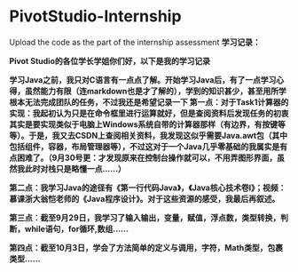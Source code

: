 # PivotStudio-Internship
Upload the code as the part of the internship assessment
**学习记录：**


**Pivot Studio的各位学长学姐你们好，以下是我的学习记录**


**学习Java之前，我只对C语言有一点点了解。开始学习Java后，有了一点学习心得，虽然能力有限（连markdown也是才了解的），学到的知识甚少，甚至用所学根本无法完成团队的任务，不过我还是希望记录一下
第一点：对于Task1计算器的实现：我起初认为只是在命令框里进行运算就好，但是查阅资料后发现任务的初衷其实是要实现类似于电脑上Windows系统自带的计算器那样（有边界，有按键等等）。于是，我又去CSDN上查阅相关资料，我发现这似乎需要Java.awt包（其中包括组件，容器，布局管理器等），不过这对于一个Java几乎零基础的我属实是有点困难了。（9月30号更：才发现原来在控制台操作就可以，不用弄图形界面，虽然我此时对栈只是略懂一点......）**


**第二点：我学习Java的途径有《第一行代码Java》，《Java核心技术卷I》；视频：慕课浙大翁恺老师的《Java程序设计》。对于这些资源的感受，我最后再叙述。**


**第三点：截至9月29日，我学习了输入输出，变量，赋值，浮点数，类型转换，判断，while语句，for循环,数组......**


**第四点：截至10月3日，学会了方法简单的定义与调用，字符，Math类型，包裹类型......**
